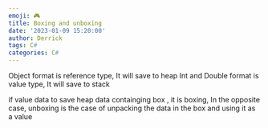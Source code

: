 ```yaml
---
emoji: 🎮 
title: Boxing and unboxing
date: '2023-01-09 15:20:00'
author: Derrick
tags: C#
categories: C#
---
```


Object format is reference type, It will save to heap 
Int and Double format is value type, It will save to stack

if value data to save heap data containging box , it is boxing, In the opposite case, unboxing is the case of unpacking the data in the box and using it as a value




